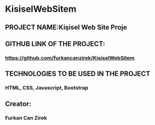 # KisiselWebSitem
## PROJECT NAME:Kişisel Web Site Proje
## GITHUB LINK OF THE PROJECT:
### https://github.com/furkancanzirek/KisiselWebSitem
## TECHNOLOGIES TO BE USED IN THE PROJECT
### HTML, CSS, Javascript, Bootstrap
## Creator:
### Furkan Can Zirek
